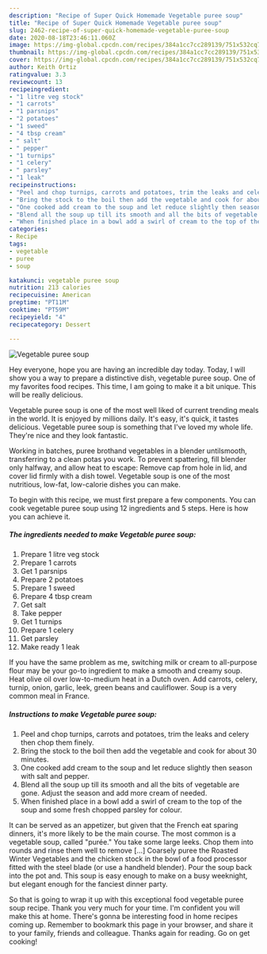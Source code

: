 ```yaml
---
description: "Recipe of Super Quick Homemade Vegetable puree soup"
title: "Recipe of Super Quick Homemade Vegetable puree soup"
slug: 2462-recipe-of-super-quick-homemade-vegetable-puree-soup
date: 2020-08-18T23:46:11.060Z
image: https://img-global.cpcdn.com/recipes/384a1cc7cc289139/751x532cq70/vegetable-puree-soup-recipe-main-photo.jpg
thumbnail: https://img-global.cpcdn.com/recipes/384a1cc7cc289139/751x532cq70/vegetable-puree-soup-recipe-main-photo.jpg
cover: https://img-global.cpcdn.com/recipes/384a1cc7cc289139/751x532cq70/vegetable-puree-soup-recipe-main-photo.jpg
author: Keith Ortiz
ratingvalue: 3.3
reviewcount: 13
recipeingredient:
- "1 litre veg stock"
- "1 carrots"
- "1 parsnips"
- "2 potatoes"
- "1 sweed"
- "4 tbsp cream"
- " salt"
- " pepper"
- "1 turnips"
- "1 celery"
- " parsley"
- "1 leak"
recipeinstructions:
- "Peel and chop turnips, carrots and potatoes, trim the leaks and celery then chop them finely."
- "Bring the stock to the boil then add the vegetable and cook for about 30 minutes."
- "One cooked add cream to the soup and let reduce slightly then season with salt and pepper."
- "Blend all the soup up till its smooth and all the bits of vegetable are gone. Adjust the season and add more cream of needed."
- "When finished place in a bowl add a swirl of cream to the top of the soup and some fresh chopped parsley for colour."
categories:
- Recipe
tags:
- vegetable
- puree
- soup

katakunci: vegetable puree soup 
nutrition: 213 calories
recipecuisine: American
preptime: "PT11M"
cooktime: "PT59M"
recipeyield: "4"
recipecategory: Dessert

---
```



![Vegetable puree soup](https://img-global.cpcdn.com/recipes/384a1cc7cc289139/751x532cq70/vegetable-puree-soup-recipe-main-photo.jpg)

Hey everyone, hope you are having an incredible day today. Today, I will show you a way to prepare a distinctive dish, vegetable puree soup. One of my favorites food recipes. This time, I am going to make it a bit unique. This will be really delicious.

Vegetable puree soup is one of the most well liked of current trending meals in the world. It is enjoyed by millions daily. It's easy, it's quick, it tastes delicious. Vegetable puree soup is something that I've loved my whole life. They're nice and they look fantastic.

Working in batches, puree brothand vegetables in a blender untilsmooth, transferring to a clean potas you work. To prevent spattering, fill blender only halfway, and allow heat to escape: Remove cap from hole in lid, and cover lid firmly with a dish towel. Vegetable soup is one of the most nutritious, low-fat, low-calorie dishes you can make.


To begin with this recipe, we must first prepare a few components. You can cook vegetable puree soup using 12 ingredients and 5 steps. Here is how you can achieve it.

<!--inarticleads1-->

##### The ingredients needed to make Vegetable puree soup:

1. Prepare 1 litre veg stock
1. Prepare 1 carrots
1. Get 1 parsnips
1. Prepare 2 potatoes
1. Prepare 1 sweed
1. Prepare 4 tbsp cream
1. Get  salt
1. Take  pepper
1. Get 1 turnips
1. Prepare 1 celery
1. Get  parsley
1. Make ready 1 leak


If you have the same problem as me, switching milk or cream to all-purpose flour may be your go-to ingredient to make a smooth and creamy soup. Heat olive oil over low-to-medium heat in a Dutch oven. Add carrots, celery, turnip, onion, garlic, leek, green beans and cauliflower. Soup is a very common meal in France. 

<!--inarticleads2-->

##### Instructions to make Vegetable puree soup:

1. Peel and chop turnips, carrots and potatoes, trim the leaks and celery then chop them finely.
1. Bring the stock to the boil then add the vegetable and cook for about 30 minutes.
1. One cooked add cream to the soup and let reduce slightly then season with salt and pepper.
1. Blend all the soup up till its smooth and all the bits of vegetable are gone. Adjust the season and add more cream of needed.
1. When finished place in a bowl add a swirl of cream to the top of the soup and some fresh chopped parsley for colour.


It can be served as an appetizer, but given that the French eat sparing dinners, it&#39;s more likely to be the main course. The most common is a vegetable soup, called &#34;purée.&#34; You take some large leeks. Chop them into rounds and rinse them well to remove […] Coarsely puree the Roasted Winter Vegetables and the chicken stock in the bowl of a food processor fitted with the steel blade (or use a handheld blender). Pour the soup back into the pot and. This soup is easy enough to make on a busy weeknight, but elegant enough for the fanciest dinner party. 

So that is going to wrap it up with this exceptional food vegetable puree soup recipe. Thank you very much for your time. I'm confident you will make this at home. There's gonna be interesting food in home recipes coming up. Remember to bookmark this page in your browser, and share it to your family, friends and colleague. Thanks again for reading. Go on get cooking!
